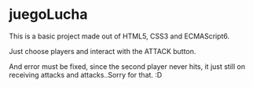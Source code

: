 # juegoLucha

This is a basic project made out of HTML5, CSS3 and ECMAScript6.

Just choose players and interact with the ATTACK button.

And error must be fixed, since the second player never hits, it just
still on receiving attacks and attacks..Sorry for that. :D